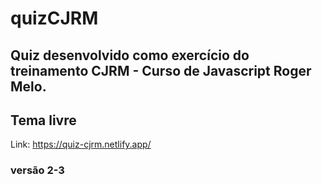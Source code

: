 # quizCJRM

## Quiz desenvolvido como exercício do treinamento CJRM - Curso de Javascript Roger Melo.
## Tema livre

Link: https://quiz-cjrm.netlify.app/ 

### versão 2-3

